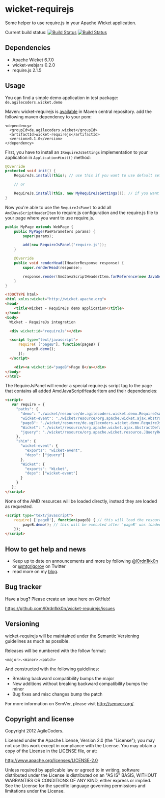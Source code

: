 wicket-requirejs
================

Some helper to use require.js in your Apache Wicket application.

Current build status: [![Build Status](https://buildhive.cloudbees.com/job/l0rdn1kk0n/job/wicket-requirejs/badge/icon)](https://buildhive.cloudbees.com/job/l0rdn1kk0n/job/wicket-requirejs/) [![Build Status](https://travis-ci.org/l0rdn1kk0n/wicket-requirejs.png?branch=master)](https://travis-ci.org/l0rdn1kk0n/wicket-requirejs)

Dependencies
------------

* Apache Wicket 6.7.0
* wicket-webjars 0.2.0
* require.js 2.1.5

Usage
-----

You can find a simple demo application in test package: `de.agilecoders.wicket.demo`

Maven: wicket-requirejs is [available](http://search.maven.org/#artifactdetails|de.agilecoders.wicket|wicket-requirejs|0.1.0|jar) in Maven central repository.
add the following maven dependency to your pom:
<pre><code>&lt;dependency&gt;
  &lt;groupId&gt;de.agilecoders.wicket&lt;/groupId&gt;
  &lt;artifactId&gt;wicket-requirejs&lt;/artifactId&gt;
  &lt;version&gt;0.1.0&lt;/version&gt;
&lt;/dependency&gt;
</code></pre>

First, you have to install an `IRequireJsSettings` implementation to your application in `Application#init()` method:

```java
@Override
protected void init() {
    RequireJs.install(this); // use this if you want to use default settings.

    // or

    RequireJs.install(this, new MyRequireJsSettings()); // if you want to use your own configuration
}
```

Now you're able to use the `RequireJsPanel` to add all `AmdJavaScriptHeaderItem` to require.js configuration and the require.js file to
your page where you want to use require.js.

```java
public MyPage extends WebPage {
    public MyPage(PaeParameters params) {
        super(params);

        add(new RequireJsPanel("require.js"));
    }

    @Override
    public void renderHead(IHeaderResponse response) {
        super.renderHead(response);

        response.render(AmdJavaScriptHeaderItem.forReference(new JavaScriptResourceReference(PageB.class, "pageB.js"), "pageB"));
    }
}
```

```html
<!DOCTYPE html>
<html xmlns:wicket="http://wicket.apache.org">
<head>
    <title>Wicket - RequireJs demo application</title>
</head>
<body>
  Wicket - RequireJs integration

  <div wicket:id="requireJs"></div>

  <script type="text/javascript">
      require( ["pageB"], function(pageB) {
          pageB.demo();
      });
  </script>

    <div><a wicket:id="pageB">Page B</a></div>
</body>
</html>
```

The RequireJsPanel will render a special require.js script tag to the page that contains all added AmdJavaScriptHeaderItem and their dependencies:

```html
<script>
   var require = {
     "paths": {
       "demo": "./wicket/resource/de.agilecoders.wicket.demo.RequireJsApplication/bundle-ver-1367476208000.js",
       "wicket-event": "./wicket/resource/org.apache.wicket.ajax.AbstractDefaultAjaxBehavior/res/js/wicket-event-jquery-ver-1366300990000.js",
       "pageB": "./wicket/resource/de.agilecoders.wicket.demo.RequireJsApplication/bundle-ver-1367476208000.js",
       "Wicket": "./wicket/resource/org.apache.wicket.ajax.AbstractDefaultAjaxBehavior/res/js/wicket-ajax-jquery-ver-1366300990000.js",
       "jquery": "./wicket/resource/org.apache.wicket.resource.JQueryResourceReference/jquery/jquery-ver-1366300990000.js"
     },
     "shim": {
       "wicket-event": {
         "exports": "wicket-event",
         "deps": ["jquery"]
       },
       "Wicket": {
         "exports": "Wicket",
         "deps": ["wicket-event"]
       }
     }
   };
</script>
```

None of the AMD resources will be loaded directly, instead they are loaded as requested.

```html
<script type="text/javascript">
    require( ['pageB'], function(pageB) { // this will load the resource with id 'pageB' (./wicket/resource/de.agilecoders.wicket.demo.RequireJsApplication/bundle-ver-1367476208000.js)
        pageB.demo(); // this will be executed after 'pageB' was loaded
    });
</script>
```

How to get help and news
------------------------

* Keep up to date on announcements and more by following [@l0rdn1kk0n](http://twitter.com/l0rdn1kk0n) or [@mtgrigorov](http://twitter.com/mtgrigorov) on Twitter
* read more on my [blog](http://blog.agilecoders.de/).

Bug tracker
-----------

Have a bug? Please create an issue here on GitHub!

https://github.com/l0rdn1kk0n/wicket-requirejs/issues


Versioning
----------

wicket-requirejs will be maintained under the Semantic Versioning guidelines as much as possible.

Releases will be numbered with the follow format:

`<major>.<minor>.<patch>`

And constructed with the following guidelines:

* Breaking backward compatibility bumps the major
* New additions without breaking backward compatibility bumps the minor
* Bug fixes and misc changes bump the patch

For more information on SemVer, please visit http://semver.org/.


Copyright and license
---------------------

Copyright 2012 AgileCoders.

Licensed under the Apache License, Version 2.0 (the "License");
you may not use this work except in compliance with the License.
You may obtain a copy of the License in the LICENSE file, or at:

   http://www.apache.org/licenses/LICENSE-2.0

Unless required by applicable law or agreed to in writing, software
distributed under the License is distributed on an "AS IS" BASIS,
WITHOUT WARRANTIES OR CONDITIONS OF ANY KIND, either express or implied.
See the License for the specific language governing permissions and
limitations under the License.
